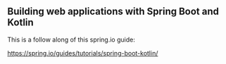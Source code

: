 ## Building web applications with Spring Boot and Kotlin

This is a follow along of this spring.io guide:

https://spring.io/guides/tutorials/spring-boot-kotlin/